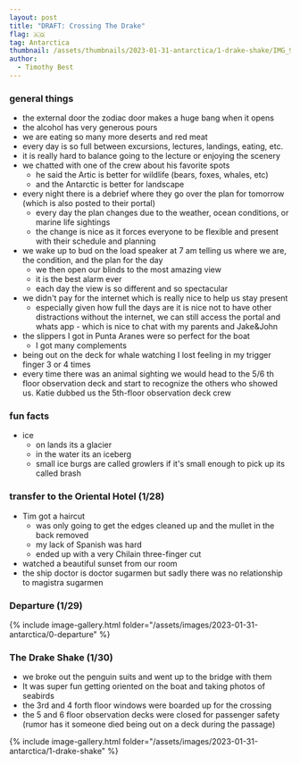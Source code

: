 ```yaml
---
layout: post
title: "DRAFT: Crossing The Drake"
flag: 🇦🇶
tag: Antarctica
thumbnail: /assets/thumbnails/2023-01-31-antarctica/1-drake-shake/IMG_9523.jpg
author:
  - Timothy Best
---
```


### general things

- the external door the zodiac door makes a huge bang when it opens
- the alcohol has very generous pours
- we are eating so many more deserts and red meat
- every day is so full between excursions, lectures, landings, eating, etc.
- it is really hard to balance going to the lecture or enjoying the scenery
- we chatted with one of the crew about his favorite spots
  - he said the Artic is better for wildlife (bears, foxes, whales, etc)
  - and the Antarctic is better for landscape
- every night there is a debrief where they go over the plan for tomorrow (which is also posted to their portal)
  - every day the plan changes due to the weather, ocean conditions, or marine life sightings
  - the change is nice as it forces everyone to be flexible and present with their schedule and planning
- we wake up to bud on the load speaker at 7 am telling us where we are, the condition, and the plan for the day
  - we then open our blinds to the most amazing view
  - it is the best alarm ever
  - each day the view is so different and so spectacular
- we didn't pay for the internet which is really nice to help us stay present
  - especially given how full the days are it is nice not to have other distractions
    without the internet, we can still access the portal and whats app - which is nice to chat with my parents and Jake&John
- the slippers I got in Punta Aranes were so perfect for the boat
  - I got many complements
- being out on the deck for whale watching I lost feeling in my trigger finger 3 or 4 times
- every time there was an animal sighting we would head to the 5/6 th floor observation deck and start to recognize the others who showed us. Katie dubbed us the 5th-floor observation deck crew

### fun facts

- ice
  - on lands its a glacier
  - in the water its an iceberg
  - small ice burgs are called growlers
    if it's small enough to pick up its called brash

### transfer to the Oriental Hotel (1/28)

- Tim got a haircut
  - was only going to get the edges cleaned up and the mullet in the back removed
  - my lack of Spanish was hard
  - ended up with a very Chilain three-finger cut
- watched a beautiful sunset from our room
- the ship doctor is doctor sugarmen but sadly there was no relationship to magistra sugarmen

### Departure (1/29)

{% include image-gallery.html folder="/assets/images/2023-01-31-antarctica/0-departure" %}

### The Drake Shake (1/30)

- we broke out the penguin suits and went up to the bridge with them
- It was super fun getting oriented on the boat and taking photos of seabirds
- the 3rd and 4 forth floor windows were boarded up for the crossing
- the 5 and 6 floor observation decks were closed for passenger safety (rumor has it someone died being out on a deck during the passage)

{% include image-gallery.html folder="/assets/images/2023-01-31-antarctica/1-drake-shake" %}
